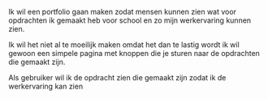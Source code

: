 







Ik wil een portfolio gaan maken zodat mensen kunnen zien wat voor opdrachten ik gemaakt heb voor school en zo mijn werkervaring kunnen zien.

Ik wil het niet al te moeilijk maken omdat het dan te lastig wordt ik wil gewoon een simpele pagina met knoppen die je sturen naar de opdrachten die gemaakt zijn.

Als gebruiker wil ik de opdracht zien die gemaakt zijn zodat ik de werkervaring kan zien
